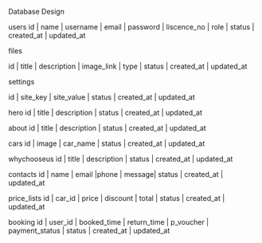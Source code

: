 

Database Design

users
id | name | username | email | password | liscence_no | role | status | created_at | updated_at


files

id | title | description | image_link | type | status | created_at | updated_at

settings

id | site_key | site_value  | status | created_at | updated_at


hero
id | title | description  | status | created_at | updated_at

about 
id | title | description  | status | created_at | updated_at

cars
id | image | car_name | status | created_at | updated_at

whychooseus
id | title | description  | status | created_at | updated_at

contacts
id | name | email  |phone | message|  status | created_at | updated_at

price_lists
id | car_id | price | discount | total |  status | created_at | updated_at

booking
id | user_id | booked_time | return_time | p_voucher | payment_status |  status | created_at | updated_at

